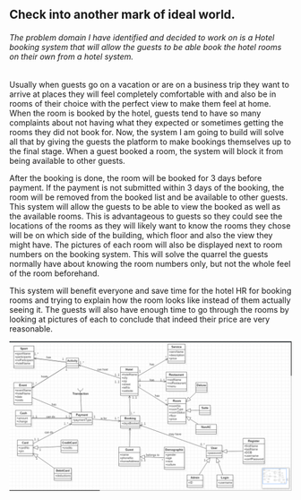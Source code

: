 <h2>Check into another mark of ideal world.</h2>

<h6>The problem domain I have identified and decided to work on is a Hotel booking system that will allow the guests to be able book the hotel rooms on their own from a hotel system.</h6>

<p>Usually when guests go on a vacation or are on a business trip they want to arrive at places they will feel completely comfortable with and also be in rooms of their choice with the perfect view to make them feel at home. When the room is booked by the hotel, guests tend to have so many complaints about not having what they expected or sometimes getting the rooms they did not book for. Now, the system I am going to build will solve all that by giving the guests the platform to make bookings themselves up to the final stage. When a guest booked a room, the system will block it from being available to other guests.</p>
<p>After the booking is done, the room will be booked for 3 days before payment. If the payment is not submitted within 3 days of the booking, the room will be removed from the booked list and be available to other guests. This system will allow the guests to be able to view the booked as well as the available rooms. This is advantageous to guests so they could see the locations of the rooms as they will likely want to know the rooms they chose will be on which side of the building, which floor and also the view they might have. The pictures of each room will also be displayed next to room numbers on the booking system. This will solve the quarrel the guests normally have about knowing the room numbers only, but not the whole feel of the room beforehand.</p>
<p>This  system will benefit everyone and save time for the hotel HR for booking rooms and trying to explain how the room looks like instead of them actually seeing it. The guests will also have enough time to go through the rooms by looking at pictures of each to conclude that indeed their price are very reasonable.</p>

![](uml.png)